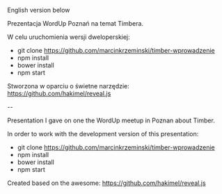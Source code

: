 English version below

Prezentacja WordUp Poznań na temat Timbera.
 
 W celu uruchomienia wersji dweloperskiej:
 - git clone https://github.com/marcinkrzeminski/timber-wprowadzenie
 - npm install
 - bower install
 - npm start
 
 Stworzona w oparciu o świetne narzędzie: https://github.com/hakimel/reveal.js
 
 --
 
 Presentation I gave on one the WordUp meetup in Poznan about Timber.
 
 In order to work with the development version of this presentation:
 - git clone https://github.com/marcinkrzeminski/timber-wprowadzenie
 - npm install
 - bower install
 - npm start
 
 Created based on the awesome: https://github.com/hakimel/reveal.js